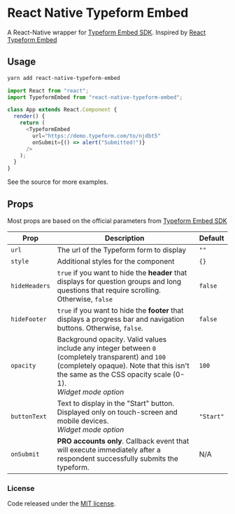 # React Native Typeform Embed

A React-Native wrapper for [Typeform Embed SDK](https://developer.typeform.com/embed/).
Inspired by [React Typeform Embed](https://github.com/alexgarces/react-typeform-embed)

## Usage

```bash
yarn add react-native-typeform-embed
```

```js
import React from "react";
import TypeformEmbed from "react-native-typeform-embed";

class App extends React.Component {
  render() {
    return (
      <TypeformEmbed
        url="https://demo.typeform.com/to/njdbt5"
        onSubmit={() => alert("Submitted!")}
      />
    );
  }
}
```

See the source for more examples.

## Props

Most props are based on the official parameters from [Typeform Embed SDK](https://developer.typeform.com/embed/)

| Prop          | Description                                                                                                                                                                                                      | Default   |
| ------------- | ---------------------------------------------------------------------------------------------------------------------------------------------------------------------------------------------------------------- | --------- |
| `url`         | The url of the Typeform form to display                                                                                                                                                                          | `""`      |
| `style`       | Additional styles for the component                                                                                                                                                                              | `{}`      |
| `hideHeaders` | `true` if you want to hide the **header** that displays for question groups and long questions that require scrolling. Otherwise, `false`                                                                        | `false`   |
| `hideFooter`  | `true` if you want to hide the **footer** that displays a progress bar and navigation buttons. Otherwise, `false`.                                                                                               | `false`   |
| `opacity`     | Background opacity. Valid values include any integer between `0` (completely transparent) and `100` (completely opaque). Note that this isn't the same as the CSS opacity scale (0-1).<br />_Widget mode option_ | `100`     |
| `buttonText`  | Text to display in the "Start" button. Displayed only on touch-screen and mobile devices.<br />_Widget mode option_                                                                                              | `"Start"` |
| `onSubmit`    | **PRO accounts only**. Callback event that will execute immediately after a respondent successfully submits the typeform. <br />                                                                                 | N/A       |

### License

Code released under the [MIT license](LICENSE.txt).
